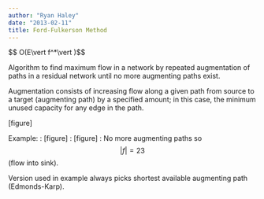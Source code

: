 ```yaml
---
author: "Ryan Haley"
date: "2013-02-11"
title: Ford-Fulkerson Method
---
```


\$$ O(E\vert f^*\vert )\$$

Algorithm to find maximum flow in a network by repeated augmentation of paths in a residual network until no more augmenting paths exist.

Augmentation consists of increasing flow along a given path from source to a target (augmenting path) by a specified amount; in this case, the minimum unused capacity for any edge in the path.

[figure]

Example:
: [figure]
: [figure]
: No more augmenting paths so $$\vert f\vert = 23$$ (flow into sink).

Version used in example always picks shortest available augmenting path (Edmonds-Karp).
